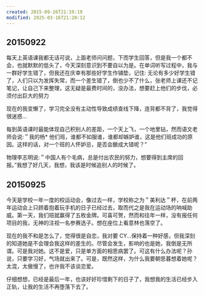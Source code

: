 ```yaml
---
created: 2015-09-26T21:19:19
modified: 2025-03-16T21:20:12
---
```


## 20150922

每天上英语课我都无话可说，上面老师问问题，下而学生回答，但是我一个都不会，也就默默的低头了，今天深刻意识到不要自以为是。在单词听写过程中，我与一群好学生错了，但我还在庆幸有那些好学生作铺垫，记住: 无论有多少好学生错了，人们只以为发挥失常，而一个差生错了，倒也少不了什么，张老师上课还不记笔记，让自己下来整理，这无疑是最费时间的，没办法，想要赶上他们的步伐，必须付出巨大的努力

现在的我变懒了，学习完全没有主动性导致成绩查线下降，连背都不背了，我觉得很迷惑...

每到英语课时最能体现自己积别人的差距，一个天上飞，一个地里钻，然而语文老师会说:＂我的杨\* 他们班，谁都不如服谁，谁都却嫉妒谁，这是他们班成功的原因。这样的话，对一个班的人怀妒忌，是否会酿成大错呢？”

物理李志明说:＂中国人有个毛病，总是付出农民的努力，想要得到主席的回报。”我想了好几天，我想，我该是时候追别人的时候了。

## 20150925

今天是学校一年一度的校运动会，像过去一样，学校称之为＂美利达＂杯，在前两年运动会上只顾着抱着玩手机的日子已经过去，取而代之是我在运动场的呐喊助威。第一天，我们班就赢得了五枚金牌。可喜可贺，然而和往年一样，没有报任何项目的我，无神的注视一名参赛选子。想在座位上看意林也落空了。

现在的我不和是怎么了，觉得很是自恋，我对要 CY...保持着一种好感，但我深刻的知道她是不会理会我这样的差生的。尽管会发生，影响的也是她，我倒是无所谓。可是我对她。这不是爱，只是单方面的相思病罢了。可这有什么办法呢？孙说，只要学习好，气场就出来了。可是，既然这样，为什么我要朝思暮想着她呢？太混，太傲慢了，也许我不该谈恋爱。

仔细想想，已经是最后一年，也该好好珍惜剩下的日子了，我想我的生活已经步入正轨，让我的生活不再堕落下去了。
